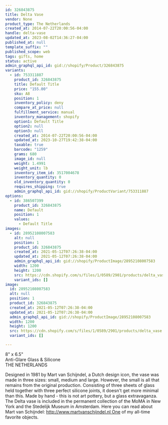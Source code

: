 ```yaml
---
id: 326843875
title: Delta Vase
vendor: None
product_type: The Netherlands
created_at: 2014-07-22T20:00:56-04:00
handle: delta-vase
updated_at: 2023-08-02T14:36:27-04:00
published_at: null
template_suffix: ""
published_scope: web
tags: gifts, home
status: active
admin_graphql_api_id: gid://shopify/Product/326843875
variants:
  - id: 753311887
    product_id: 326843875
    title: Default Title
    price: "155.00"
    sku: A8
    position: 1
    inventory_policy: deny
    compare_at_price: null
    fulfillment_service: manual
    inventory_management: shopify
    option1: Default Title
    option2: null
    option3: null
    created_at: 2014-07-22T20:00:56-04:00
    updated_at: 2023-10-27T19:42:38-04:00
    taxable: true
    barcode: "1259"
    grams: 680
    image_id: null
    weight: 1.4991
    weight_unit: lb
    inventory_item_id: 3517004678
    inventory_quantity: 0
    old_inventory_quantity: 0
    requires_shipping: true
    admin_graphql_api_id: gid://shopify/ProductVariant/753311887
options:
  - id: 386507399
    product_id: 326843875
    name: Default
    position: 1
    values:
      - Default Title
images:
  - id: 28952108007583
    alt: null
    position: 1
    product_id: 326843875
    created_at: 2021-05-12T07:26:38-04:00
    updated_at: 2021-05-12T07:26:38-04:00
    admin_graphql_api_id: gid://shopify/ProductImage/28952108007583
    width: 1200
    height: 1200
    src: https://cdn.shopify.com/s/files/1/0589/2901/products/delta_vase.jpg?v=1620818798
    variant_ids: []
image:
  id: 28952108007583
  alt: null
  position: 1
  product_id: 326843875
  created_at: 2021-05-12T07:26:38-04:00
  updated_at: 2021-05-12T07:26:38-04:00
  admin_graphql_api_id: gid://shopify/ProductImage/28952108007583
  width: 1200
  height: 1200
  src: https://cdn.shopify.com/s/files/1/0589/2901/products/delta_vase.jpg?v=1620818798
  variant_ids: []

---
```


8" x 6.5"  
Anti-Glare Glass & Silicone  
THE NETHERLANDS

Designed in 1981 by Mart van Schijndel, a Dutch design icon, the vase was made in three sizes: small, medium and large. However, the small is all that remains from the original production. Consisting of three sheets of glass held together with three perfect silicone joints, it doesn't get more minimal than this. Made by hand - this is not art pottery, but a glass extravaganza. The Delta vase is included in the permanent collection of the MoMA in New York and the Stedelijk Museum in Amsterdam. Here you can read about Mart van Schijndel: http://www.martvanschijndel.nl One of my all-time favorite objects.